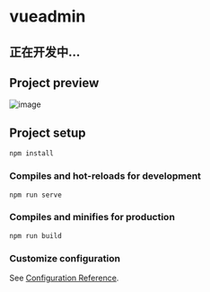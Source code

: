 # vueadmin
## 正在开发中...

## Project preview

![image](https://user-images.githubusercontent.com/71574640/153355697-f71c02db-c04e-4f03-b8d1-8276e545c06e.png)



## Project setup
```
npm install
```

### Compiles and hot-reloads for development
```
npm run serve
```

### Compiles and minifies for production
```
npm run build
```

### Customize configuration
See [Configuration Reference](https://cli.vuejs.org/config/).
